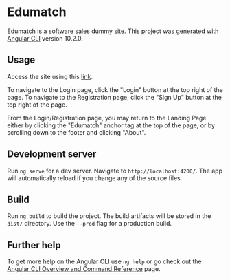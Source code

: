 # Edumatch

Edumatch is a software sales dummy site.
This project was generated with [Angular CLI](https://github.com/angular/angular-cli) version 10.2.0.

## Usage

Access the site using this [link](https://nicsonniam.github.io/edumatch/).

To navigate to the Login page, click the "Login" button at the top right of the page. 
To navigate to the Registration page, click the "Sign Up" button at the top right of the page.

From the Login/Registration page, you may return to the Landing Page either by clicking the 
"Edumatch" anchor tag at the top of the page, or by scrolling down to the footer and clicking "About".

## Development server

Run `ng serve` for a dev server. Navigate to `http://localhost:4200/`. The app will automatically reload if you change any of the source files.

## Build

Run `ng build` to build the project. The build artifacts will be stored in the `dist/` directory. Use the `--prod` flag for a production build.

## Further help

To get more help on the Angular CLI use `ng help` or go check out the [Angular CLI Overview and Command Reference](https://angular.io/cli) page.
